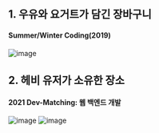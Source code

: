 ## 1. 우유와 요거트가 담긴 장바구니
#### Summer/Winter Coding(2019)
![image](https://user-images.githubusercontent.com/102525066/203876351-8e4cd5a5-8de4-4772-a8c1-89116862e132.png)

## 2. 헤비 유저가 소유한 장소
#### 2021 Dev-Matching: 웹 백엔드 개발
![image](https://user-images.githubusercontent.com/102525066/204082147-532ff113-89bd-4b96-8460-1e11a446329a.png)
![image](https://user-images.githubusercontent.com/102525066/204082158-561e84dd-0ff5-4e25-8334-9ff01b650d80.png)
